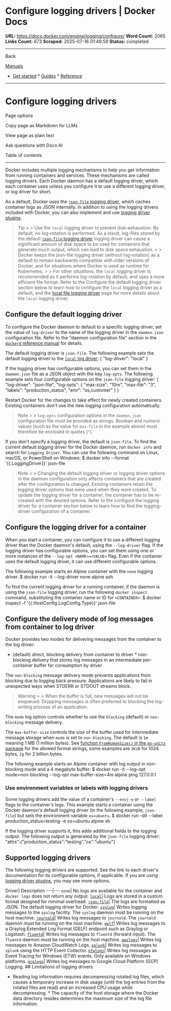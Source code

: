 # Configure logging drivers | Docker Docs

**URL:** https://docs.docker.com/engine/logging/configure/
**Word Count:** 2065
**Links Count:** 673
**Scraped:** 2025-07-16 01:49:59
**Status:** completed

---

Back

[Manuals](https://docs.docker.com/manuals/)

  * [Get started](https://docs.docker.com/get-started/)   * [Guides](https://docs.docker.com/guides/)   * [Reference](https://docs.docker.com/reference/)

* * *

# Configure logging drivers

Page options

Copy page as Markdown for LLMs

View page as plain text

Ask questions with Docs AI

Table of contents

* * *

Docker includes multiple logging mechanisms to help you get information from running containers and services. These mechanisms are called logging drivers. Each Docker daemon has a default logging driver, which each container uses unless you configure it to use a different logging driver, or log driver for short.

As a default, Docker uses the [`json-file` logging driver](https://docs.docker.com/engine/logging/drivers/json-file/), which caches container logs as JSON internally. In addition to using the logging drivers included with Docker, you can also implement and use [logging driver plugins](https://docs.docker.com/engine/logging/plugins/).

> Tip >  > Use the `local` logging driver to prevent disk-exhaustion. By default, no log-rotation is performed. As a result, log-files stored by the default [`json-file` logging driver](https://docs.docker.com/engine/logging/drivers/json-file/) logging driver can cause a significant amount of disk space to be used for containers that generate much output, which can lead to disk space exhaustion. >  > Docker keeps the json-file logging driver \(without log-rotation\) as a default to remain backwards compatible with older versions of Docker, and for situations where Docker is used as runtime for Kubernetes. >  > For other situations, the `local` logging driver is recommended as it performs log-rotation by default, and uses a more efficient file format. Refer to the Configure the default logging driver section below to learn how to configure the `local` logging driver as a default, and the [local file logging driver](https://docs.docker.com/engine/logging/drivers/local/) page for more details about the `local` logging driver.

## Configure the default logging driver

To configure the Docker daemon to default to a specific logging driver, set the value of `log-driver` to the name of the logging driver in the `daemon.json` configuration file. Refer to the "daemon configuration file" section in the [`dockerd` reference manual](https://docs.docker.com/reference/cli/dockerd/#daemon-configuration-file) for details.

The default logging driver is `json-file`. The following example sets the default logging driver to the [`local` log driver](https://docs.docker.com/engine/logging/drivers/local/):               {       "log-driver": "local"     }

If the logging driver has configurable options, you can set them in the `daemon.json` file as a JSON object with the key `log-opts`. The following example sets four configurable options on the `json-file` logging driver:               {       "log-driver": "json-file",       "log-opts": {         "max-size": "10m",         "max-file": "3",         "labels": "production_status",         "env": "os,customer"       }     }

Restart Docker for the changes to take effect for newly created containers. Existing containers don't use the new logging configuration automatically.

> Note >  > `log-opts` configuration options in the `daemon.json` configuration file must be provided as strings. Boolean and numeric values \(such as the value for `max-file` in the example above\) must therefore be enclosed in quotes \(`"`\).

If you don't specify a logging driver, the default is `json-file`. To find the current default logging driver for the Docker daemon, run `docker info` and search for `Logging Driver`. You can use the following command on Linux, macOS, or PowerShell on Windows:               $ docker info --format '{{.LoggingDriver}}'          json-file     

> Note >  > Changing the default logging driver or logging driver options in the daemon configuration only affects containers that are created after the configuration is changed. Existing containers retain the logging driver options that were used when they were created. To update the logging driver for a container, the container has to be re-created with the desired options. Refer to the configure the logging driver for a container section below to learn how to find the logging-driver configuration of a container.

## Configure the logging driver for a container

When you start a container, you can configure it to use a different logging driver than the Docker daemon's default, using the `--log-driver` flag. If the logging driver has configurable options, you can set them using one or more instances of the `--log-opt <NAME>=<VALUE>` flag. Even if the container uses the default logging driver, it can use different configurable options.

The following example starts an Alpine container with the `none` logging driver.               $ docker run -it --log-driver none alpine ash     

To find the current logging driver for a running container, if the daemon is using the `json-file` logging driver, run the following `docker inspect` command, substituting the container name or ID for `<CONTAINER>`:               $ docker inspect -f '{{.HostConfig.LogConfig.Type}}' <CONTAINER>          json-file     

## Configure the delivery mode of log messages from container to log driver

Docker provides two modes for delivering messages from the container to the log driver:

  * \(default\) direct, blocking delivery from container to driver   * non-blocking delivery that stores log messages in an intermediate per-container buffer for consumption by driver

The `non-blocking` message delivery mode prevents applications from blocking due to logging back pressure. Applications are likely to fail in unexpected ways when STDERR or STDOUT streams block.

> Warning >  > When the buffer is full, new messages will not be enqueued. Dropping messages is often preferred to blocking the log-writing process of an application.

The `mode` log option controls whether to use the `blocking` \(default\) or `non-blocking` message delivery.

The `max-buffer-size` controls the size of the buffer used for intermediate message storage when `mode` is set to `non-blocking`. The default is `1m` meaning 1 MB \(1 million bytes\). See [function `FromHumanSize()` in the `go-units` package](https://pkg.go.dev/github.com/docker/go-units#FromHumanSize) for the allowed format strings, some examples are `1KiB` for 1024 bytes, `2g` for 2 billion bytes.

The following example starts an Alpine container with log output in non-blocking mode and a 4 megabyte buffer:               $ docker run -it --log-opt mode=non-blocking --log-opt max-buffer-size=4m alpine ping 127.0.0.1     

### Use environment variables or labels with logging drivers

Some logging drivers add the value of a container's `--env|-e` or `--label` flags to the container's logs. This example starts a container using the Docker daemon's default logging driver \(in the following example, `json-file`\) but sets the environment variable `os=ubuntu`.               $ docker run -dit --label production_status=testing -e os=ubuntu alpine sh     

If the logging driver supports it, this adds additional fields to the logging output. The following output is generated by the `json-file` logging driver:               "attrs":{"production_status":"testing","os":"ubuntu"}

## Supported logging drivers

The following logging drivers are supported. See the link to each driver's documentation for its configurable options, if applicable. If you are using [logging driver plugins](https://docs.docker.com/engine/logging/plugins/), you may see more options.

Driver| Description   ---|---   `none`| No logs are available for the container and `docker logs` does not return any output.   [`local`](https://docs.docker.com/engine/logging/drivers/local/)| Logs are stored in a custom format designed for minimal overhead.   [`json-file`](https://docs.docker.com/engine/logging/drivers/json-file/)| The logs are formatted as JSON. The default logging driver for Docker.   [`syslog`](https://docs.docker.com/engine/logging/drivers/syslog/)| Writes logging messages to the `syslog` facility. The `syslog` daemon must be running on the host machine.   [`journald`](https://docs.docker.com/engine/logging/drivers/journald/)| Writes log messages to `journald`. The `journald` daemon must be running on the host machine.   [`gelf`](https://docs.docker.com/engine/logging/drivers/gelf/)| Writes log messages to a Graylog Extended Log Format \(GELF\) endpoint such as Graylog or Logstash.   [`fluentd`](https://docs.docker.com/engine/logging/drivers/fluentd/)| Writes log messages to `fluentd` \(forward input\). The `fluentd` daemon must be running on the host machine.   [`awslogs`](https://docs.docker.com/engine/logging/drivers/awslogs/)| Writes log messages to Amazon CloudWatch Logs.   [`splunk`](https://docs.docker.com/engine/logging/drivers/splunk/)| Writes log messages to `splunk` using the HTTP Event Collector.   [`etwlogs`](https://docs.docker.com/engine/logging/drivers/etwlogs/)| Writes log messages as Event Tracing for Windows \(ETW\) events. Only available on Windows platforms.   [`gcplogs`](https://docs.docker.com/engine/logging/drivers/gcplogs/)| Writes log messages to Google Cloud Platform \(GCP\) Logging.      ## Limitations of logging drivers

  * Reading log information requires decompressing rotated log files, which causes a temporary increase in disk usage \(until the log entries from the rotated files are read\) and an increased CPU usage while decompressing.   * The capacity of the host storage where the Docker data directory resides determines the maximum size of the log file information.